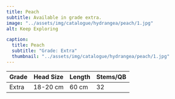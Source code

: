 ```yaml
---
title: Peach
subtitle: Available in grade extra.
image: "../assets/img/catalogue/hydrangea/peach/1.jpg"
alt: Keep Exploring

caption: 
  title: Peach
  subtitle: "Grade: Extra"
  thumbnail: "../assets/img/catalogue/hydrangea/peach/1.jpg"
---
```






| Grade | Head Size | Length | Stems/QB |
|-------|-----------|--------|----------|
| Extra |  18-20 cm | 60 cm  |    32    |